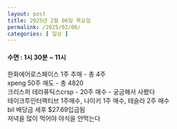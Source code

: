 ```yaml
---
layout: post
title: 2025년 2월 06일 목요일
permalink: /2025/02/06/
categories: [ 일상 ]
---
```

#### 수면 : 1시 30분 ~ 11시<br/>
한화에어로스페이스 1주 추매 - 총 4주<br/>
xpeng 50주 매도 - 총 4820<br/>
크리스퍼 테라퓨틱스crsp - 20주 매수 - 궁금해서 사봤다<br/>
테이크투인터랙티브 1주매수, 나이키 1주 매수, 테슬라 2주 매수<br/>
bil 배당금 세후 $27.69입금됨<br/>
저녁을 많이 먹어야 야식을 안먹는다